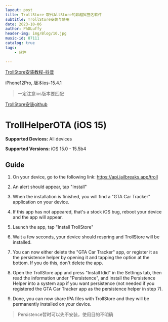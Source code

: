 ```yaml
---
layout: post
title: TrollStore-取代AltStore的非越狱签名软件
subtitle: TrollStore安装与使用
date: 2023-10-06
author: PhDLuffy
header-img: img/Blog/10.jpg
music-id: 87111
catalog: true
tags:
    - 软件

---
```

[TrollStore安装教程-抖音](https://www.douyin.com/user/MS4wLjABAAAAMP6yd91AVakpVKZyGWadtAqlYeBIJoQ65zOvXjIxxcE?modal_id=7167358342816337186&vid=7167358342816337186)

iPhone12Pro, 版本ios-15.4.1
>一定注意ios版本要匹配

[TrollStore安装github](https://github.com/opa334/TrollStore/blob/main/install_trollhelperota_ios15.md)


# TrollHelperOTA (iOS 15)

**Supported Devices:** All devices

**Supported Versions:** iOS 15.0 - 15.5b4

## Guide

1. On your device, go to the following link: https://api.jailbreaks.app/troll

2. An alert should appear, tap "Install"

3. When the installation is finished, you will find a "GTA Car Tracker" application on your device.

4. If this app has not appeared, that's a stock iOS bug, reboot your device and the app will appear.

5. Launch the app, tap "Install TrollStore"

6. Wait a few seconds, your device should respring and TrollStore will be installed.

7. You can now either delete the "GTA Car Tracker" app, or register it as the persistence helper by opening it and tapping the option at the bottom. If you do this, don't delete the app. 

8. Open the TrollStore app and press "Install ldid" in the Settings tab, then read the information under "Persistence", and install the Persistence Helper into a system app if you want persistence (not needed if you registered the GTA Car Tracker app as the persistence helper in step 7).

9. Done, you can now share IPA files with TrollStore and they will be permanently installed on your device.

>Persistence暂时可以先不安装，使用目的不明确